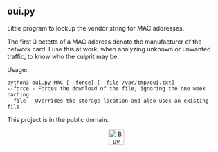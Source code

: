 ## oui.py

Little program to lookup the vendor string for MAC addresses.
 
The first 3 octetts of a MAC address denote the manufacturer of the network card.
I use this at work, when analyzing unknown or unwanted traffic, to know who the culprit may be. 

Usage:

    python3 oui.py MAC [--force] [--file /var/tmp/oui.txt]
    --force - Forces the download of the file, ignoring the one week caching
    --file - Overrides the storage location and also uses an existing file.
    
This project is in the public domain.

<!--suppress HtmlDeprecatedAttribute -->
<p align="center">
<a href='https://ko-fi.com/L3L31HXRQ' target='_blank'><img height='36' style='border:0;height:36px;' src='https://cdn.ko-fi.com/cdn/kofi2.png?v=2' border='0' alt='Buy Me a Coffee at ko-fi.com' /></a>
</p>
